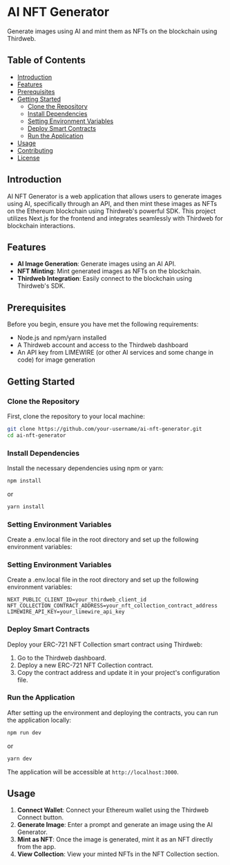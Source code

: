 # AI NFT Generator

Generate images using AI and mint them as NFTs on the blockchain using Thirdweb.

## Table of Contents

- [Introduction](#introduction)
- [Features](#features)
- [Prerequisites](#prerequisites)
- [Getting Started](#getting-started)
  - [Clone the Repository](#clone-the-repository)
  - [Install Dependencies](#install-dependencies)
  - [Setting Environment Variables](#setting-environment-variables)
  - [Deploy Smart Contracts](#deploy-smart-contracts)
  - [Run the Application](#run-the-application)
- [Usage](#usage)
- [Contributing](#contributing)
- [License](#license)

## Introduction

AI NFT Generator is a web application that allows users to generate images using AI, specifically through an API, and then mint these images as NFTs on the Ethereum blockchain using Thirdweb's powerful SDK. This project utilizes Next.js for the frontend and integrates seamlessly with Thirdweb for blockchain interactions.

## Features

- **AI Image Generation**: Generate images using an AI API.
- **NFT Minting**: Mint generated images as NFTs on the blockchain.
- **Thirdweb Integration**: Easily connect to the blockchain using Thirdweb's SDK.

## Prerequisites

Before you begin, ensure you have met the following requirements:

- Node.js and npm/yarn installed
- A Thirdweb account and access to the Thirdweb dashboard
- An API key from LIMEWIRE (or other AI services and some change in code) for image generation

## Getting Started

### Clone the Repository

First, clone the repository to your local machine:

```bash
git clone https://github.com/your-username/ai-nft-generator.git
cd ai-nft-generator
```

### Install Dependencies

Install the necessary dependencies using npm or yarn:

```bash
npm install
```

or

```bash
yarn install
```

### Setting Environment Variables

Create a .env.local file in the root directory and set up the following environment variables:

### Setting Environment Variables

Create a .env.local file in the root directory and set up the following environment variables:

```
NEXT_PUBLIC_CLIENT_ID=your_thirdweb_client_id
NFT_COLLECTION_CONTRACT_ADDRESS=your_nft_collection_contract_address
LIMEWIRE_API_KEY=your_limewire_api_key
```

### Deploy Smart Contracts

Deploy your ERC-721 NFT Collection smart contract using Thirdweb:

1. Go to the Thirdweb dashboard.
2. Deploy a new ERC-721 NFT Collection contract.
3. Copy the contract address and update it in your project's configuration file.

### Run the Application

After setting up the environment and deploying the contracts, you can run the application locally:

```bash
npm run dev
```

or

```bash
yarn dev
```

The application will be accessible at `http://localhost:3000`.

## Usage

1. **Connect Wallet**: Connect your Ethereum wallet using the Thirdweb Connect button.
2. **Generate Image**: Enter a prompt and generate an image using the AI Generator.
3. **Mint as NFT**: Once the image is generated, mint it as an NFT directly from the app.
4. **View Collection**: View your minted NFTs in the NFT Collection section.
